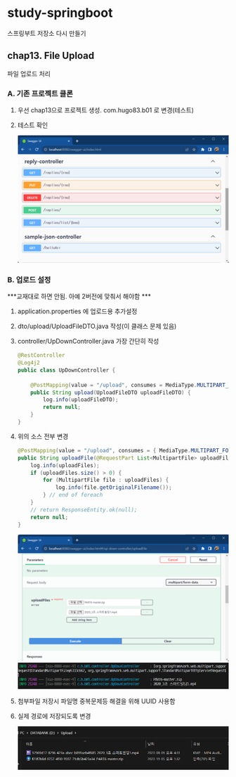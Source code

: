 # study-springboot
스프링부트 저장소 다시 만들기

## chap13. File Upload
파일 업로드 처리

### A. 기존 프로젝트 클론
1. 우선 chap13으로 프로젝트 생성. com.hugo83.b01 로 변경(테스트)
2. 테스트 확인

	<img src="https://raw.githubusercontent.com/hugoMGSung/study-springboot/main/images/sb0093.png" width="600">

### B. 업로드 설정
***교재대로 하면 안됨. 아예 2버전에 맞춰서 해야함 ***

1. application.properties 에 업로드용 추가설정
2. dto/upload/UploadFileDTO.java 작성(이 클래스 문제 있음)
3. controller/UpDownController.java 가장 간단히 작성
	```java
	@RestController
	@Log4j2
	public class UpDownController {

		@PostMapping(value = "/upload", consumes = MediaType.MULTIPART_FORM_DATA_VALUE)
		public String upload(UploadFileDTO uploadFileDTO) {
			log.info(uploadFileDTO);
			return null;
		}
	}
	```
4. 위의 소스 전부 변경
	```java
	@PostMapping(value = "/upload", consumes = { MediaType.MULTIPART_FORM_DATA_VALUE })
	public String uploadFile(@RequestPart List<MultipartFile> uploadFiles) {
		log.info(uploadFiles);
		if (uploadFiles.size() > 0) {
			for (MultipartFile file : uploadFiles) {
				log.info(file.getOriginalFilename());
			} // end of foreach
		}
		// return ResponseEntity.ok(null);
		return null;
	}
	```

	<img src="https://raw.githubusercontent.com/hugoMGSung/study-springboot/main/images/sb0095.png" width="600">

	<img src="https://raw.githubusercontent.com/hugoMGSung/study-springboot/main/images/sb0096.png" width="550">

5. 첨부파일 저장시 파일명 중복문제등 해결을 위해 UUID 사용함
6. 실제 경로에 저장되도록 변경

	<img src="https://raw.githubusercontent.com/hugoMGSung/study-springboot/main/images/sb0097.png" width="550">







